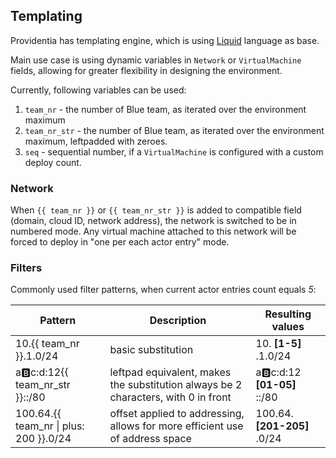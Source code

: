 ## Templating

Providentia has templating engine, which is using [Liquid](https://shopify.dev/api/liquid) language as base.

Main use case is using dynamic variables in `Network` or `VirtualMachine` fields, allowing for greater flexibility in designing the environment.

Currently, following variables can be used:

1. `team_nr` - the number of Blue team, as iterated over the environment maximum
1. `team_nr_str` - the number of Blue team, as iterated over the environment maximum, leftpadded with zeroes.
1. `seq` - sequential number, if a `VirtualMachine` is configured with a custom deploy count.

### Network

When `{{ team_nr }}` or `{{ team_nr_str }}` is added to compatible field (domain, cloud ID, network address), the network is switched to be in numbered mode. Any virtual machine attached to this network will be forced to deploy in "one per each actor entry" mode.

### Filters

Commonly used filter patterns, when current actor entries count equals _5_:

| Pattern                                    | Description                                                                        | Resulting values             |
| ------------------------------------------ | ---------------------------------------------------------------------------------- | ---------------------------- |
| 10.{{ team_nr }}.1.0/24                    | basic substitution                                                                 | 10. **[1-5]** .1.0/24        |
| a:b:c:d:12{{ team_nr_str }}::/80           | leftpad equivalent, makes the substitution always be 2 characters, with 0 in front | a:b:c:d:12 **[01-05]** ::/80 |
| 100.64.{{ team_nr &vert; plus: 200 }}.0/24 | offset applied to addressing, allows for more efficient use of address space       | 100.64. **[201-205]** .0/24  |
